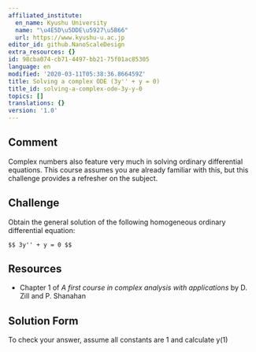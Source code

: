 ```yaml
---
affiliated_institute:
  en_name: Kyushu University
  name: "\u4E5D\u5DDE\u5927\u5B66"
  url: https://www.kyushu-u.ac.jp
editor_id: github.NanoScaleDesign
extra_resources: {}
id: 98cba074-cb71-4497-bb21-75f01ac85305
language: en
modified: '2020-03-11T05:38:36.866459Z'
title: Solving a complex ODE (3y'' + y = 0)
title_id: solving-a-complex-ode-3y-y-0
topics: []
translations: {}
version: '1.0'
---
```


## Comment

Complex numbers also feature very much in solving ordinary differential equations. This course assumes you are already familiar with this, but this challenge provides a refresher on the subject.

## Challenge
Obtain the general solution of the following homogeneous ordinary differential equation:

`$$ 3y'' + y = 0 $$`

## Resources
    
- Chapter 1 of *A first course in complex analysis with applications* by D. Zill and P. Shanahan


## Solution Form
To check your answer, assume all constants are 1 and calculate y(1)
